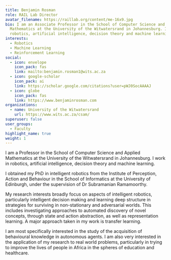 ```yaml
---
title: Benjamin Rosman
role: RAIL Lab Director
avatar_filename: https://raillab.org/content/me-16x9.jpg
bio: I am an Associate Professor in the School of Computer Science and Applied
  Mathematics at the University of the Witwatersrand in Johannesburg. I work in
  robotics, artificial intelligence, decision theory and machine learning.
interests:
  - Robotics
  - Machine Learning
  - Reinforcement Learning
social:
  - icon: envelope
    icon_pack: fas
    link: mailto:benjamin.rosman1@wits.ac.za
  - icon: google-scholar
    icon_pack: ai
    link: https://scholar.google.com/citations?user=pWJ0SocAAAAJ
  - icon: globe
    icon_pack: fas
    link: https://www.benjaminrosman.com
organizations:
  - name: University of the Witwatersrand
    url: https://www.wits.ac.za/csam/
superuser: false
user_groups:
  - Faculty
highlight_name: true
weight: 1
---
```

I am a Professor in the School of Computer Science and Applied Mathematics at the University of the Witwatersrand in Johannesburg. I work in robotics, artificial intelligence, decision theory and machine learning.

I obtained my PhD in intelligent robotics from the Institute of Perception, Action and Behaviour in the School of Informatics at the University of Edinburgh, under the supervision of Dr Subramanian Ramamoorthy.

My research interests broadly focus on aspects of intelligent robotics, particularly intelligent decision making and learning deep structure in strategies for surviving in non-stationary and adversarial worlds. This includes investigating approaches to automated discovery of novel concepts, through state and action abstraction, as well as representation learning. A major approach taken in my work is transfer learning.

I am most specifically interested in the study of the acquisition of behavioural knowledge in autonomous agents. I am also very interested in the application of my research to real world problems, particularly in trying to improve the lives of people in Africa in the spheres of education and healthcare.